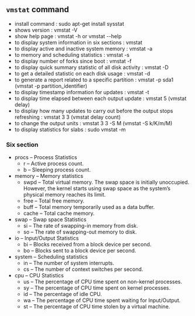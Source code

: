 ## ```vmstat``` command
- install command : sudo apt-get install sysstat
- shows version : vmstat -V
- show help page : vmstat -h or vmstat --help
- to display system information in six sections : vmstat
- to display active and inactive system memory : vmstat -a
- to memory and scheduling statistics : vmstat -s
- to display number of forks since boot : vmstat -f
- to display quick summary statistic of all disk activity : vmstat -D
- to get a detailed statistic on each disk usage : vmstat -d
- to generate a report related to a specific partition : vmstat -p sda1 (vmstat -p partition_identifier)
- to display timestamp information for updates : vmstat -t
- to display time elapsed between each output update : vmstat 5 (vmstat delay)
- to display how many updates to carry out before the output stops refreshing : vmstat 3 3 (vmstat delay count)
- to change the output units : vmstat 3 3 -S M (vmstat -S k/K/m/M)
- to display statistics for slabs : sudo vmstat -m






### Six section
- procs – Process Statistics
    - r – Active process count.
    - b – Sleeping process count.
- memory – Memory statistics
    - swpd – Total virtual memory. The swap space is initially unoccupied. However, the kernel starts using swap space as the system’s physical memory reaches its limit.
    - free – Total free memory.
    - buff – Total memory temporarily used as a data buffer.
    - cache – Total cache memory.
- swap – Swap space Statistics
    - si – The rate of swapping-in memory from disk.
    - so – The rate of swapping-out memory to disk.
- io – Input/Output Statistics
    - bi – Blocks received from a block device per second.
    - bo – Blocks sent to a block device per second.
- system – Scheduling statistics
    - in – The number of system interrupts.
    - cs – The number of context switches per second.
- cpu – CPU Statistics
    - us – The percentage of CPU time spent on non-kernel processes.
    - sy – The percentage of CPU time spent on kernel processes.
    - id – The percentage of idle CPU.
    - wa – The percentage of CPU time spent waiting for Input/Output.
    - st – The percentage of CPU time stolen by a virtual machine.



